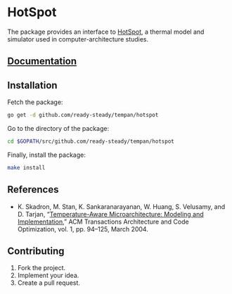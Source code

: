# HotSpot

The package provides an interface to [HotSpot][1], a thermal model and simulator
used in computer-architecture studies.

## [Documentation][doc]

## Installation

Fetch the package:

```bash
go get -d github.com/ready-steady/tempan/hotspot
```

Go to the directory of the package:

```bash
cd $GOPATH/src/github.com/ready-steady/tempan/hotspot
```

Finally, install the package:

```bash
make install
```

## References

* K. Skadron, M. Stan, K. Sankaranarayanan, W. Huang, S. Velusamy, and D.
  Tarjan, “[Temperature-Aware Microarchitecture: Modeling and
  Implementation][2],” ACM Transactions Architecture and Code Optimization, vol.
  1, pp. 94–125, March 2004.

## Contributing

1. Fork the project.
2. Implement your idea.
3. Create a pull request.

[1]: http://lava.cs.virginia.edu/HotSpot/
[2]: http://www.virginia.edu/cs/people/faculty/pdfs/p94-skadron.pdf

[doc]: http://godoc.org/github.com/ready-steady/hotspot
